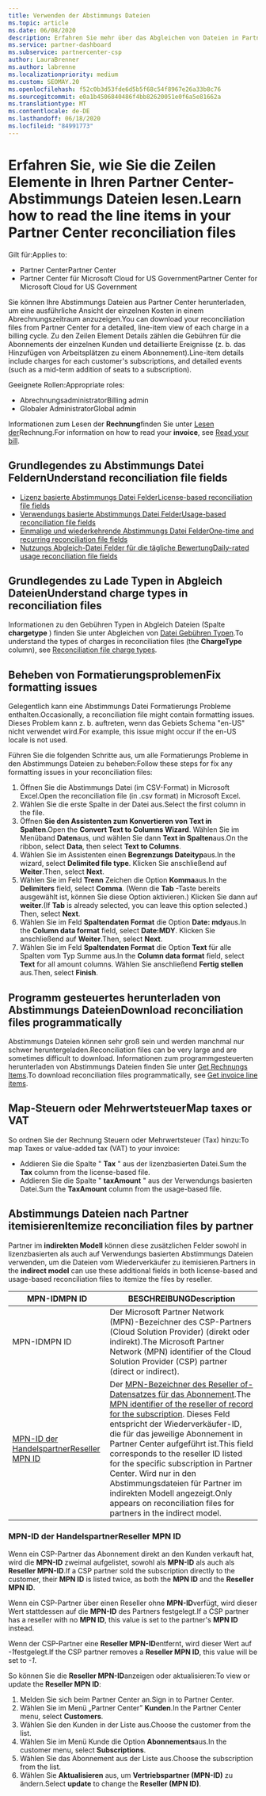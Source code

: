 ```yaml
---
title: Verwenden der Abstimmungs Dateien
ms.topic: article
ms.date: 06/08/2020
description: Erfahren Sie mehr über das Abgleichen von Dateien in Partner Center und über die Interpretation der detaillierten Zeilen Element Sichten für einen bestimmten Abrechnungszeitraum.
ms.service: partner-dashboard
ms.subservice: partnercenter-csp
author: LauraBrenner
ms.author: labrenne
ms.localizationpriority: medium
ms.custom: SEOMAY.20
ms.openlocfilehash: f52c0b3d53fde6d5b5f68c54f8967e26a33b8c76
ms.sourcegitcommit: e0a1b4506840486f4bb82620051e0f6a5e81662a
ms.translationtype: MT
ms.contentlocale: de-DE
ms.lasthandoff: 06/18/2020
ms.locfileid: "84991773"
---
```

# <a name="learn-how-to-read-the-line-items-in-your-partner-center-reconciliation-files"></a><span data-ttu-id="73637-103">Erfahren Sie, wie Sie die Zeilen Elemente in Ihren Partner Center-Abstimmungs Dateien lesen.</span><span class="sxs-lookup"><span data-stu-id="73637-103">Learn how to read the line items in your Partner Center reconciliation files</span></span>

<span data-ttu-id="73637-104">Gilt für:</span><span class="sxs-lookup"><span data-stu-id="73637-104">Applies to:</span></span>

- <span data-ttu-id="73637-105">Partner Center</span><span class="sxs-lookup"><span data-stu-id="73637-105">Partner Center</span></span>
- <span data-ttu-id="73637-106">Partner Center für Microsoft Cloud for US Government</span><span class="sxs-lookup"><span data-stu-id="73637-106">Partner Center for Microsoft Cloud for US Government</span></span>

<span data-ttu-id="73637-107">Sie können Ihre Abstimmungs Dateien aus Partner Center herunterladen, um eine ausführliche Ansicht der einzelnen Kosten in einem Abrechnungszeitraum anzuzeigen.</span><span class="sxs-lookup"><span data-stu-id="73637-107">You can download your reconciliation files from Partner Center for a detailed, line-item view of each charge in a billing cycle.</span></span> <span data-ttu-id="73637-108">Zu den Zeilen Element Details zählen die Gebühren für die Abonnements der einzelnen Kunden und detaillierte Ereignisse (z. b. das Hinzufügen von Arbeitsplätzen zu einem Abonnement).</span><span class="sxs-lookup"><span data-stu-id="73637-108">Line-item details include charges for each customer's subscriptions, and detailed events (such as a mid-term addition of seats to a subscription).</span></span>

<span data-ttu-id="73637-109">Geeignete Rollen:</span><span class="sxs-lookup"><span data-stu-id="73637-109">Appropriate roles:</span></span>

- <span data-ttu-id="73637-110">Abrechnungsadministrator</span><span class="sxs-lookup"><span data-stu-id="73637-110">Billing admin</span></span>
- <span data-ttu-id="73637-111">Globaler Administrator</span><span class="sxs-lookup"><span data-stu-id="73637-111">Global admin</span></span>

<span data-ttu-id="73637-112">Informationen zum Lesen der **Rechnung**finden Sie unter [Lesen der](read-your-bill.md)Rechnung.</span><span class="sxs-lookup"><span data-stu-id="73637-112">For information on how to read your **invoice**, see [Read your bill](read-your-bill.md).</span></span>

## <a name="understand-reconciliation-file-fields"></a><span data-ttu-id="73637-113">Grundlegendes zu Abstimmungs Datei Feldern</span><span class="sxs-lookup"><span data-stu-id="73637-113">Understand reconciliation file fields</span></span>

- [<span data-ttu-id="73637-114">Lizenz basierte Abstimmungs Datei Felder</span><span class="sxs-lookup"><span data-stu-id="73637-114">License-based reconciliation file fields</span></span>](license-based-recon-files.md)
- [<span data-ttu-id="73637-115">Verwendungs basierte Abstimmungs Datei Felder</span><span class="sxs-lookup"><span data-stu-id="73637-115">Usage-based reconciliation file fields</span></span>](usage-based-recon-files.md)
- [<span data-ttu-id="73637-116">Einmalige und wiederkehrende Abstimmungs Datei Felder</span><span class="sxs-lookup"><span data-stu-id="73637-116">One-time and recurring reconciliation file fields</span></span>](one-time-recurring-recon-files.md)
- [<span data-ttu-id="73637-117">Nutzungs Abgleich-Datei Felder für die tägliche Bewertung</span><span class="sxs-lookup"><span data-stu-id="73637-117">Daily-rated usage reconciliation file fields</span></span>](daily-rated-usage-recon-files.md)

## <a name="understand-charge-types-in-reconciliation-files"></a><span data-ttu-id="73637-118">Grundlegendes zu Lade Typen in Abgleich Dateien</span><span class="sxs-lookup"><span data-stu-id="73637-118">Understand charge types in reconciliation files</span></span>

<span data-ttu-id="73637-119">Informationen zu den Gebühren Typen in Abgleich Dateien (Spalte **chargetype** ) finden Sie unter Abgleichen von [Datei Gebühren Typen](recon-file-charge-types.md).</span><span class="sxs-lookup"><span data-stu-id="73637-119">To understand the types of charges in reconciliation files (the **ChargeType** column), see [Reconciliation file charge types](recon-file-charge-types.md).</span></span>

## <a name="fix-formatting-issues"></a><span data-ttu-id="73637-120">Beheben von Formatierungsproblemen</span><span class="sxs-lookup"><span data-stu-id="73637-120">Fix formatting issues</span></span>

<span data-ttu-id="73637-121">Gelegentlich kann eine Abstimmungs Datei Formatierungs Probleme enthalten.</span><span class="sxs-lookup"><span data-stu-id="73637-121">Occasionally, a reconciliation file might contain formatting issues.</span></span> <span data-ttu-id="73637-122">Dieses Problem kann z. b. auftreten, wenn das Gebiets Schema "en-US" nicht verwendet wird.</span><span class="sxs-lookup"><span data-stu-id="73637-122">For example, this issue might occur if the en-US locale is not used.</span></span>

<span data-ttu-id="73637-123">Führen Sie die folgenden Schritte aus, um alle Formatierungs Probleme in den Abstimmungs Dateien zu beheben:</span><span class="sxs-lookup"><span data-stu-id="73637-123">Follow these steps for fix any formatting issues in your reconciliation files:</span></span>

1. <span data-ttu-id="73637-124">Öffnen Sie die Abstimmungs Datei (im CSV-Format) in Microsoft Excel.</span><span class="sxs-lookup"><span data-stu-id="73637-124">Open the reconciliation file (in .csv format) in Microsoft Excel.</span></span>
2. <span data-ttu-id="73637-125">Wählen Sie die erste Spalte in der Datei aus.</span><span class="sxs-lookup"><span data-stu-id="73637-125">Select the first column in the file.</span></span>
3. <span data-ttu-id="73637-126">Öffnen **Sie den Assistenten zum Konvertieren von Text in Spalten**.</span><span class="sxs-lookup"><span data-stu-id="73637-126">Open the **Convert Text to Columns Wizard**.</span></span> <span data-ttu-id="73637-127">Wählen Sie im Menüband **Daten**aus, und wählen Sie dann **Text in Spalten**aus.</span><span class="sxs-lookup"><span data-stu-id="73637-127">On the ribbon, select **Data**, then select **Text to Columns**.</span></span>
4. <span data-ttu-id="73637-128">Wählen Sie im Assistenten einen **Begrenzungs Dateityp**aus.</span><span class="sxs-lookup"><span data-stu-id="73637-128">In the wizard, select **Delimited file type**.</span></span> <span data-ttu-id="73637-129">Klicken Sie anschließend auf **Weiter**.</span><span class="sxs-lookup"><span data-stu-id="73637-129">Then, select **Next**.</span></span>
5. <span data-ttu-id="73637-130">Wählen Sie im Feld **Trenn** Zeichen die Option **Komma**aus.</span><span class="sxs-lookup"><span data-stu-id="73637-130">In the **Delimiters** field, select **Comma**.</span></span> <span data-ttu-id="73637-131">(Wenn die **Tab** -Taste bereits ausgewählt ist, können Sie diese Option aktivieren.) Klicken Sie dann auf **weiter**.</span><span class="sxs-lookup"><span data-stu-id="73637-131">(If **Tab** is already selected, you can leave this option selected.) Then, select **Next**.</span></span>
6. <span data-ttu-id="73637-132">Wählen Sie im Feld **Spaltendaten Format** die Option **Date: mdy**aus.</span><span class="sxs-lookup"><span data-stu-id="73637-132">In the **Column data format** field, select **Date:MDY**.</span></span> <span data-ttu-id="73637-133">Klicken Sie anschließend auf **Weiter**.</span><span class="sxs-lookup"><span data-stu-id="73637-133">Then, select **Next**.</span></span>
7. <span data-ttu-id="73637-134">Wählen Sie im Feld **Spaltendaten Format** die Option **Text** für alle Spalten vom Typ Summe aus.</span><span class="sxs-lookup"><span data-stu-id="73637-134">In the **Column data format** field, select **Text** for all amount columns.</span></span> <span data-ttu-id="73637-135">Wählen Sie anschließend **Fertig stellen** aus.</span><span class="sxs-lookup"><span data-stu-id="73637-135">Then, select **Finish**.</span></span>

## <a name="download-reconciliation-files-programmatically"></a><span data-ttu-id="73637-136">Programm gesteuertes herunterladen von Abstimmungs Dateien</span><span class="sxs-lookup"><span data-stu-id="73637-136">Download reconciliation files programmatically</span></span>

<span data-ttu-id="73637-137">Abstimmungs Dateien können sehr groß sein und werden manchmal nur schwer heruntergeladen.</span><span class="sxs-lookup"><span data-stu-id="73637-137">Reconciliation files can be very large and are sometimes difficult to download.</span></span> <span data-ttu-id="73637-138">Informationen zum programmgesteuerten herunterladen von Abstimmungs Dateien finden Sie unter [Get Rechnungs Items](https://docs.microsoft.com/partner-center/develop/get-invoiceline-items).</span><span class="sxs-lookup"><span data-stu-id="73637-138">To download reconciliation files programmatically, see [Get invoice line items](https://docs.microsoft.com/partner-center/develop/get-invoiceline-items).</span></span>

## <a name="map-taxes-or-vat"></a><span data-ttu-id="73637-139">Map-Steuern oder Mehrwertsteuer</span><span class="sxs-lookup"><span data-stu-id="73637-139">Map taxes or VAT</span></span>

<span data-ttu-id="73637-140">So ordnen Sie der Rechnung Steuern oder Mehrwertsteuer (Tax) hinzu:</span><span class="sxs-lookup"><span data-stu-id="73637-140">To map Taxes or value-added tax (VAT) to your invoice:</span></span>

- <span data-ttu-id="73637-141">Addieren Sie die Spalte " **Tax** " aus der lizenzbasierten Datei.</span><span class="sxs-lookup"><span data-stu-id="73637-141">Sum the **Tax** column from the license-based file.</span></span>
- <span data-ttu-id="73637-142">Addieren Sie die Spalte " **taxAmount** " aus der Verwendungs basierten Datei.</span><span class="sxs-lookup"><span data-stu-id="73637-142">Sum the **TaxAmount** column from the usage-based file.</span></span>

## <a name="itemize-reconciliation-files-by-partner"></a><span data-ttu-id="73637-143">Abstimmungs Dateien nach Partner itemisieren</span><span class="sxs-lookup"><span data-stu-id="73637-143">Itemize reconciliation files by partner</span></span>

<span data-ttu-id="73637-144">Partner im **indirekten Modell** können diese zusätzlichen Felder sowohl in lizenzbasierten als auch auf Verwendungs basierten Abstimmungs Dateien verwenden, um die Dateien vom Wiederverkäufer zu itemisieren.</span><span class="sxs-lookup"><span data-stu-id="73637-144">Partners in the **indirect model** can use these additional fields in both license-based and usage-based reconciliation files to itemize the files by reseller.</span></span>

| <span data-ttu-id="73637-145">MPN-ID</span><span class="sxs-lookup"><span data-stu-id="73637-145">MPN ID</span></span> | <span data-ttu-id="73637-146">BESCHREIBUNG</span><span class="sxs-lookup"><span data-stu-id="73637-146">Description</span></span> |
| ------ | ----------- |
| <span data-ttu-id="73637-147">MPN-ID</span><span class="sxs-lookup"><span data-stu-id="73637-147">MPN ID</span></span> | <span data-ttu-id="73637-148">Der Microsoft Partner Network (MPN)-Bezeichner des CSP-Partners (Cloud Solution Provider) (direkt oder indirekt).</span><span class="sxs-lookup"><span data-stu-id="73637-148">The Microsoft Partner Network (MPN) identifier of the Cloud Solution Provider (CSP) partner (direct or indirect).</span></span> |
| [<span data-ttu-id="73637-149">MPN-ID der Handelspartner</span><span class="sxs-lookup"><span data-stu-id="73637-149">Reseller MPN ID</span></span>](#reseller-mpn-id) | <span data-ttu-id="73637-150">Der [MPN-Bezeichner des Reseller of-Datensatzes für das Abonnement](#reseller-mpn-id).</span><span class="sxs-lookup"><span data-stu-id="73637-150">The [MPN identifier of the reseller of record for the subscription](#reseller-mpn-id).</span></span> <span data-ttu-id="73637-151">Dieses Feld entspricht der Wiederverkäufer-ID, die für das jeweilige Abonnement in Partner Center aufgeführt ist.</span><span class="sxs-lookup"><span data-stu-id="73637-151">This field corresponds to the reseller ID listed for the specific subscription in Partner Center.</span></span> <span data-ttu-id="73637-152">Wird nur in den Abstimmungsdateien für Partner im indirekten Modell angezeigt.</span><span class="sxs-lookup"><span data-stu-id="73637-152">Only appears on reconciliation files for partners in the indirect model.</span></span> |

### <a name="reseller-mpn-id"></a><span data-ttu-id="73637-153">MPN-ID der Handelspartner</span><span class="sxs-lookup"><span data-stu-id="73637-153">Reseller MPN ID</span></span>

<span data-ttu-id="73637-154">Wenn ein CSP-Partner das Abonnement direkt an den Kunden verkauft hat, wird die **MPN-ID** zweimal aufgelistet, sowohl als **MPN-ID** als auch als **Reseller MPN-ID**.</span><span class="sxs-lookup"><span data-stu-id="73637-154">If a CSP partner sold the subscription directly to the customer, their **MPN ID** is listed twice, as both the **MPN ID** and the **Reseller MPN ID**.</span></span>

<span data-ttu-id="73637-155">Wenn ein CSP-Partner über einen Reseller ohne **MPN-ID**verfügt, wird dieser Wert stattdessen auf die **MPN-ID** des Partners festgelegt.</span><span class="sxs-lookup"><span data-stu-id="73637-155">If a CSP partner has a reseller with no **MPN ID**, this value is set to the partner's **MPN ID** instead.</span></span>

<span data-ttu-id="73637-156">Wenn der CSP-Partner eine **Reseller MPN-ID**entfernt, wird dieser Wert auf *-1*festgelegt.</span><span class="sxs-lookup"><span data-stu-id="73637-156">If the CSP partner removes a **Reseller MPN ID**, this value will be set to *-1*.</span></span>

<span data-ttu-id="73637-157">So können Sie die **Reseller MPN-ID**anzeigen oder aktualisieren:</span><span class="sxs-lookup"><span data-stu-id="73637-157">To view or update the **Reseller MPN ID**:</span></span>

1. <span data-ttu-id="73637-158">Melden Sie sich beim Partner Center an.</span><span class="sxs-lookup"><span data-stu-id="73637-158">Sign in to Partner Center.</span></span>
2. <span data-ttu-id="73637-159">Wählen Sie im Menü „Partner Center” **Kunden**.</span><span class="sxs-lookup"><span data-stu-id="73637-159">In the Partner Center menu, select **Customers**.</span></span>
3. <span data-ttu-id="73637-160">Wählen Sie den Kunden in der Liste aus.</span><span class="sxs-lookup"><span data-stu-id="73637-160">Choose the customer from the list.</span></span>
4. <span data-ttu-id="73637-161">Wählen Sie im Menü Kunde die Option **Abonnements**aus.</span><span class="sxs-lookup"><span data-stu-id="73637-161">In the customer menu, select **Subscriptions**.</span></span>
5. <span data-ttu-id="73637-162">Wählen Sie das Abonnement aus der Liste aus.</span><span class="sxs-lookup"><span data-stu-id="73637-162">Choose the subscription from the list.</span></span>
6. <span data-ttu-id="73637-163">Wählen Sie **Aktualisieren** aus, um **Vertriebspartner (MPN-ID)** zu ändern.</span><span class="sxs-lookup"><span data-stu-id="73637-163">Select **update** to change the **Reseller (MPN ID)**.</span></span>
